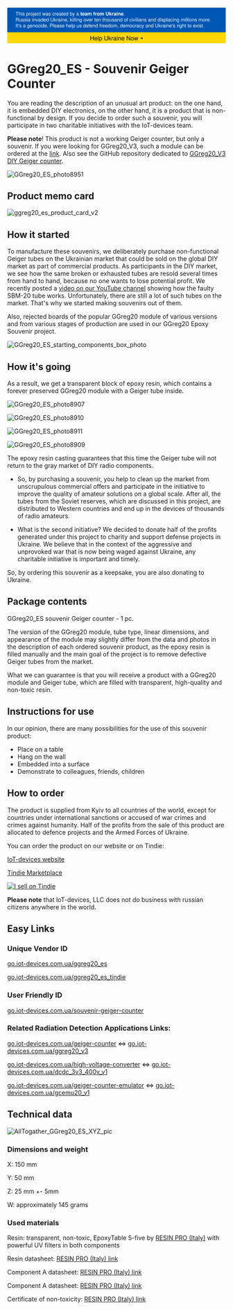 [![Stand With Ukraine](https://raw.githubusercontent.com/vshymanskyy/StandWithUkraine/main/banner-direct-team.svg)](https://stand-with-ukraine.pp.ua)

# GGreg20_ES - Souvenir Geiger Counter
You are reading the description of an unusual art product: on the one hand, it is embedded DIY electronics, on the other hand, it is a product that is non-functional by design. If you decide to order such a souvenir, you will participate in two charitable initiatives with the IoT-devices team.

**Please note**! This product is not a working Geiger counter, but only a souvenir. If you were looking for GGreg20_V3, such a module can be ordered at the [link](https://github.com/iotdevicesdev/GGreg20-EpoxySouvenir/tree/main#related-radiation-detection-applications-links). Also see the GitHub repository dedicated to [GGreg20_V3 DIY Geiger counter](https://go.iot-devices.com.ua/github-ggreg20_v3).

![GGreg20_ES_photo8951](https://github.com/iotdevicesdev/GGreg20-EpoxySouvenir/assets/96241971/a7ba5f98-0760-408c-9be8-4064d4ec16e3)

## Product memo card
![ggreg20_es_product_card_v2](https://github.com/iotdevicesdev/GGreg20-EpoxySouvenir/assets/96241971/08e8f3fb-989f-441a-8347-86c0d30d20a1)

## How it started
To manufacture these souvenirs, we deliberately purchase non-functional Geiger tubes on the Ukrainian market that could be sold on the global DIY market as part of commercial products. As participants in the DIY market, we see how the same broken or exhausted tubes are resold several times from hand to hand, because no one wants to lose potential profit. We recently posted a [video on our YouTube channel](https://www.youtube.com/watch?v=Hl_sJPMLpQ4&ab_channel=iot-devices) showing how the faulty SBM-20 tube works. Unfortunately, there are still a lot of such tubes on the market. That's why we started making souvenirs out of them.

Also, rejected boards of the popular GGreg20 module of various versions and from various stages of production are used in our GGreg20 Epoxy Souvenir project.

![GGreg20_ES_starting_components_box_photo](https://github.com/iotdevicesdev/GGreg20-EpoxySouvenir/assets/96241971/6fb3ffcf-7d73-4e54-b724-da525e8ce9cc)

## How it's going
As a result, we get a transparent block of epoxy resin, which contains a forever preserved GGreg20 module with a Geiger tube inside.

![GGreg20_ES_photo8907](https://github.com/iotdevicesdev/GGreg20-EpoxySouvenir/assets/96241971/030b7026-a934-49d7-b74c-fe2afc7e930d)

![GGreg20_ES_photo8910](https://github.com/iotdevicesdev/GGreg20-EpoxySouvenir/assets/96241971/4bd9a2b1-6f8b-41d9-a7f8-7920c9f9c861)

![GGreg20_ES_photo8911](https://github.com/iotdevicesdev/GGreg20-EpoxySouvenir/assets/96241971/09b0e998-bef2-422c-96c0-4b5134d36e5b)

![GGreg20_ES_photo8909](https://github.com/iotdevicesdev/GGreg20-EpoxySouvenir/assets/96241971/740c7a80-5ae5-4e03-8b0b-8dab9ed8c153)


The epoxy resin casting guarantees that this time the Geiger tube will not return to the gray market of DIY radio components.

- So, by purchasing a souvenir, you help to clean up the market from unscrupulous commercial offers and participate in the initiative to improve the quality of amateur solutions on a global scale. After all, the tubes from the Soviet reserves, which are discussed in this project, are distributed to Western countries and end up in the devices of thousands of radio amateurs.

- What is the second initiative? We decided to donate half of the profits generated under this project to charity and support defense projects in Ukraine. We believe that in the context of the aggressive and unprovoked war that is now being waged against Ukraine, any charitable initiative is important and timely.

So, by ordering this souvenir as a keepsake, you are also donating to Ukraine.

## Package contents
GGreg20_ES souvenir Geiger counter - 1 pc.

The version of the GGreg20 module, tube type, linear dimensions, and appearance of the module may slightly differ from the data and photos in the description of each ordered souvenir product, as the epoxy resin is filled manually and the main goal of the project is to remove defective Geiger tubes from the market. 

What we can guarantee is that you will receive a product with a GGreg20 module and Geiger tube, which are filled with transparent, high-quality and non-toxic resin. 

## Instructions for use
In our opinion, there are many possibilities for the use of this souvenir product:
- Place on a table
- Hang on the wall
- Embedded into a surface
- Demonstrate to colleagues, friends, children

## How to order
The product is supplied from Kyiv to all countries of the world, except for countries under international sanctions or accused of war crimes and crimes against humanity. 
Half of the profits from the sale of this product are allocated to defence projects and the Armed Forces of Ukraine.

You can order the product on our website or on Tindie:

[IoT-devices website](https://go.iot-devices.com.ua/souvenir-geiger-counter)

[Tindie Marketplace](https://go.iot-devices.com.ua/ggreg20_es_tindie) 

<a href="https://www.tindie.com/stores/iotdev/?ref=offsite_badges&utm_source=sellers_iotdevices&utm_medium=badges&utm_campaign=badge_large"><img src="https://d2ss6ovg47m0r5.cloudfront.net/badges/tindie-larges.png" alt="I sell on Tindie" width="200" height="104"></a>

**Please note** that IoT-devices, LLC does not do business with russian citizens anywhere in the world.

## Easy Links

### Unique Vendor ID
[go.iot-devices.com.ua/ggreg20_es](https://go.iot-devices.com.ua/ggreg20_es)

[go.iot-devices.com.ua/ggreg20_es_tindie](https://go.iot-devices.com.ua/ggreg20_es_tindie)
### User Friendly ID
[go.iot-devices.com.ua/souvenir-geiger-counter](https://go.iot-devices.com.ua/souvenir-geiger-counter)

### Related Radiation Detection Applications Links:
[go.iot-devices.com.ua/geiger-counter](https://go.iot-devices.com.ua/geiger-counter) <=> [go.iot-devices.com.ua/ggreg20_v3](https://go.iot-devices.com.ua/ggreg20_v3)

[go.iot-devices.com.ua/high-voltage-converter](https://go.iot-devices.com.ua/high-voltage-converter) <=> [go.iot-devices.com.ua/dcdc_3v3_400v_v1](https://go.iot-devices.com.ua/dcdc_3v3_400v_v1)

[go.iot-devices.com.ua/geiger-counter-emulator](https://go.iot-devices.com.ua/geiger-counter-emulator) <=> [go.iot-devices.com.ua/gcemu20_v1](https://go.iot-devices.com.ua/gcemu20_v1)

## Technical data
![AllTogather_GGreg20_ES_XYZ_pic](https://github.com/iotdevicesdev/GGreg20-EpoxySouvenir/assets/96241971/f6d8d21a-6cde-4acf-97dc-6876e76a474f)

### Dimensions and weight
X: 150 mm

Y: 50 mm

Z: 25 mm +- 5mm

W: approximately 145 grams
### Used materials

Resin: transparent, non-toxic, EpoxyTable 5-five by [RESIN PRO (Italy)](https://www.resinpro.it/product/resina-epossidica-atossica-per-tavoli-epoxytable-5-five-colate-perfette-fino-5-cm/?attribute_quantita=3.10+kg&cgkit_search_word=5-five#&gid=1&pid=1) with powerful UV filters in both components

Resin datasheet: [RESIN PRO (Italy) link](https://drive.google.com/file/d/13ryMjB3ztduQghxsnyKevkjctVSZcSWk/view)

Component A datasheet: [RESIN PRO (Italy) link](https://www.resinpro.it/wp-content/uploads/2020/01/SDS-ResinPro-srl-Epoxytable-5-NEW-A.pdf)

Component A datasheet: [RESIN PRO (Italy) link](https://www.resinpro.it/wp-content/uploads/2020/01/SDS-ResinPro-srl-Epoxytable-5-NEW-B.pdf)

Certificate of non-toxicity: [RESIN PRO (Italy) link](https://resinpro.fr/wp-content/uploads/2022/12/epoxytable-five-certificato-di-atossicita.pdf)


